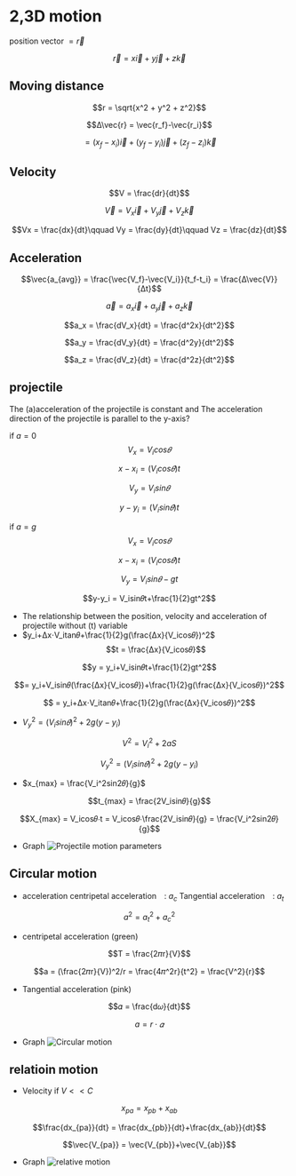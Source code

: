 # 2,3D motion
position vector $= \vec{r}$

$$\vec{r} = x\vec{i}+y\vec{j}+z\vec{k}$$

## Moving distance
$$r = \sqrt{x^2 + y^2 + z^2}$$

$$Δ\vec{r} = \vec{r_f}-\vec{r_i}$$ 

$$= (x_f-x_i)\vec{i}+(y_f-y_i)\vec{j}+(z_f-z_i)\vec{k}$$

## Velocity
$$V = \frac{dr}{dt}$$

$$\vec{V}= V_x\vec{i}+V_y\vec{j}+V_z\vec{k}$$

$$Vx = \frac{dx}{dt}\qquad Vy = \frac{dy}{dt}\qquad Vz = \frac{dz}{dt}$$

## Acceleration
$$\vec{a_{avg}} = \frac{\vec{V_f}-\vec{V_i}}{t_f-t_i} = \frac{Δ\vec{V}}{Δt}$$

$$\vec{a}= a_x\vec{i}+a_y\vec{j}+a_z\vec{k}$$

$$a_x = \frac{dV_x}{dt} = \frac{d^2x}{dt^2}$$

$$a_y = \frac{dV_y}{dt} = \frac{d^2y}{dt^2}$$

$$a_z = \frac{dV_z}{dt} = \frac{d^2z}{dt^2}$$

## projectile
The (a)acceleration of the projectile is constant and The acceleration direction of the projectile is parallel to the y-axis?

if $a = 0$
$$V_x = V_icos𝜃$$

$$x-x_i = (V_icos𝜃)t$$

$$V_y = V_isin𝜃$$

$$y-y_i = (V_isin𝜃)t$$

if $a = g$
$$V_x = V_icos𝜃$$

$$x-x_i = (V_icos𝜃)t$$

$$V_y = V_isin𝜃-gt$$

$$y-y_i = V_isin𝜃t+\frac{1}{2}gt^2$$

* The relationship between the position, velocity and acceleration of projectile
without (t) variable
* $y_i+Δx⋅V_itan𝜃+\frac{1}{2}g(\frac{Δx}{V_icos𝜃})^2$
$$t = \frac{Δx}{V_icos𝜃}$$

$$y = y_i+V_isin𝜃t+\frac{1}{2}gt^2$$

$$= y_i+V_isin𝜃(\frac{Δx}{V_icos𝜃})+\frac{1}{2}g(\frac{Δx}{V_icos𝜃})^2$$

$$ = y_i+Δx⋅V_itan𝜃+\frac{1}{2}g(\frac{Δx}{V_icos𝜃})^2$$

* $V_y^2 = (V_isin𝜃)^2+2g(y-y_i)$

$$V^2 = V_i^2+2aS$$

$$V_y^2 = (V_isin𝜃)^2+2g(y-y_i)$$

* $x_{max} = \frac{V_i^2sin2𝜃}{g}$

$$t_{max} = \frac{2V_isin𝜃}{g}$$

$$X_{max} = V_icos𝜃⋅t = V_icos𝜃⋅\frac{2V_isin𝜃}{g} = \frac{V_i^2sin2𝜃}{g}$$

* Graph
![Projectile motion parameters](https://hackmd.io/_uploads/BknukZJMye.png)
## Circular motion

* acceleration 
centripetal acceleration　: $a_c$
Tangential acceleration　: $a_t$

$$ a^2 = a_t^2+a_c^2$$

* centripetal acceleration  (green)

$$T = \frac{2𝜋r}{V}$$

$$a = (\frac{2𝜋r}{V})^2/r = \frac{4𝜋^2r}{t^2} = \frac{V^2}{r}$$

* Tangential acceleration  (pink)

$$𝛼 = \frac{d𝜔}{dt}$$

$$a = r⋅𝛼$$

* Graph
![Circular motion](https://hackmd.io/_uploads/r1VlxNJGJx.png)

## relatioin motion
* Velocity
if $V<<C$

$$x_{pa} = x_{pb}+x_{ab}$$

$$\frac{dx_{pa}}{dt} = \frac{dx_{pb}}{dt}+\frac{dx_{ab}}{dt}$$

$$\vec{V_{pa}} = \vec{V_{pb}}+\vec{V_{ab}}$$

* Graph
![relative motion](https://hackmd.io/_uploads/H1cf2EJGyx.png)
